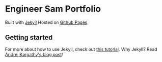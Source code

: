 # Engineer Sam Portfolio 

Built with [Jekyll](https://jekyllrb.com/) Hosted on [Github Pages](https://pages.github.com/)

## Getting started

For more about how to use Jekyll, check out [this tutorial](https://www.taniarascia.com/make-a-static-website-with-jekyll/).
Why Jekyll? Read [Andrej Karpathy's blog post](https://karpathy.github.io/2014/07/01/switching-to-jekyll/)!
